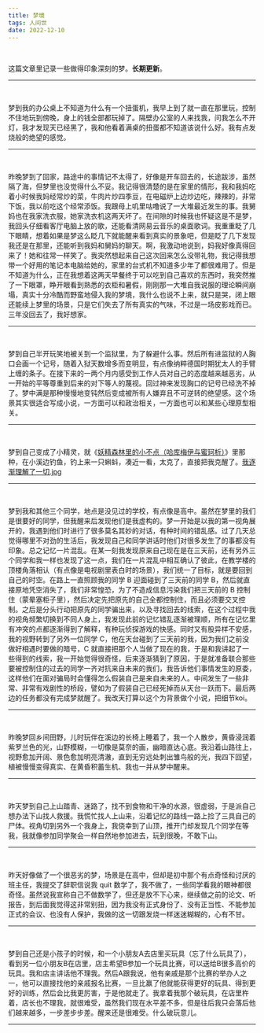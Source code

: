 ```yaml
---
title: 梦境
tags: 人间世
date: 2022-12-10
---
```


<br/>

这篇文章里记录一些做得印象深刻的梦。**长期更新**。

---

<br/>

梦到我的办公桌上不知道为什么有一个扭蛋机，我早上到了就一直在那里玩，控制不住地玩到傍晚，身上的钱全部都玩掉了。隔壁办公室的人来找我，问我怎么不开灯，我才发现天已经黑了，我和他看着满桌的扭蛋都不知道该说什么好。我有点发烧般的绝望的感觉。

---

<br/>

昨晚梦到了回家，路途中的事情记不太得了，好像是开车回去的，长途跋涉，虽然隔了海，但梦里也没觉得什么不妥。我记得很清楚的是在家里的情形，我和我妈吃着小时候我妈经常炒的菜，牛肉片炒四季豆，在电磁炉上边炒边吃，辣辣的，非常下饭，我以前吃这个经常添饭。我跟母上叽里咕噜说了一大堆最近发生的事。我舅妈也在我家洗衣服，她家洗衣机这两天坏了。在间隙的时候我也怀疑这是不是梦，我回头仔细看客厅电脑上放的歌，还能看清网易云音乐的桌面歌词。我重重眨了几下眼睛，想着如果是梦这么眨几下就能醒来看到真实的景象吧，但是眨了几下发现我还是在那里，还能听到我妈和舅妈的聊天。啊，我激动地说到，妈我好像真得回来了！她和往常一样笑了。我突然想起来自己这次回来怎么没带礼物，我记得我想带一个好用的笔记本电脑给她的，家里的台式机不知道多少年了都很难用了。但是不知道为什么，正在我想着这两天早餐终于可以吃到自己喜欢的东西时，我突然推了一下眼罩，睁开眼看到熟悉的衣柜和暑假，刚刚那一大堆自我说服的理论瞬间崩塌，真实十分冷酷而野蛮地侵入我的梦境，我什么也说不上来，就只是哭，闭上眼还能续上梦里的场景，只是它们失去了所有真实的气味，不过是一场皮影戏而已。三年没回去了，我好想家。

---

<br/>

梦到自己半开玩笑地被关到一个监狱里，为了躲避什么事。然后所有进监狱的人胸口会画一个记号，随着入狱天数增多而变明显，有点像纳粹德国时期犹太人的手臂上缠的条子。在接下来的一两个月内感受到工作人员对自己的态度越来越恶劣，从一开始的平等尊重到后来的对下等人的蔑视。回过神来发现胸口的记号已经洗不掉了。梦中满是那种慢慢地变钝然后变成被所有人嫌弃且不可逆转的绝望感。这个场景其实很适合写成小说，一方面可以和政治相关，一方面也可以和某些心理原型相关。

---

<br/>

梦到自己变成了小精灵，就《[妖精森林里的小不点（哈库梅伊与蜜珂析）](https://bangumi.tv/subject/221726)》里那种，在小溪边钓鱼，钓上来一只蝌蚪，凑近一看，太克了，直接把我克醒了。[我逐渐理解了一切.jpg](https://zh.moegirl.org.cn/zh-hans/%E5%A4%AA%E6%A3%92%E4%BA%86%EF%BC%8C%E6%88%91%E9%80%90%E6%B8%90%E7%90%86%E8%A7%A3%E4%B8%80%E5%88%87)

---

<br/>

梦到我和其他三个同学，地点是没见过的学校，有点像是高中。虽然在梦里的我们是很要好的同学，但我醒来后发现他们是我虚构的。梦一开始是以我的第一视角展开的，我遇到他们时进行了很多莫名其妙的对话，有种时间的错乱感。过了几天总觉得哪里不对劲的生活后，我发现自己和同学讲话时他们对很多发生了的事都没有印象。总之记忆一片混乱。在某一刻我发现原来自己现在是在三天前，还有另外三个同学和我一样也发现了这一点，我们在一片混乱中相互确认了彼此，在教学楼的顶楼角落相认（有点像是电视剧里表白时的场景），我们统一了目标，就是要回到自己的时空。在路上一直照顾我的同学 B 迎面碰到了三天前的同学 B，然后就直接原地凭空消失了，我们非常惶恐，为了不造成信息污染我们把三天前的 B 控制住（蒙晕塞柜子里），然后决定先把原先的自己全都控制住，而且必须要交叉控制。之后是分头行动把原先的同学骗出来，以及寻找回去的线索，在这个过程中我的视角频繁切换到不同人身上，我发现此前的记忆错乱逐渐被理顺，所有在记忆里有冲突的点都逐渐得到了解释，有种玩侦探游戏的快感。同时又有股异样不安感，我的视野转到了另外一位同学 C，他在天台碰到了三天前的我，因为我们之前没做好相遇时要做的暗号，C 就直接把那个人当做了现在的我，于是和我讲起了一些得到的线索，我一开始觉得很奇怪，后来逐渐猜到了原因，于是就准备联合那些要被控制住的过去的同学一齐对抗来自未来的我们，我告诉他们事情发生的原委，这样他们在面对骗局时会懂得怎么假装自己是来自未来的人。中间发生了一些非常、非常有戏剧性的桥段，譬如为了假装自己已经死掉而从天台一跃而下。最后两边的任务都没有完成梦就醒了。我改天打算以这个为背景做个小说，把细节koi。

---

<br/>

昨晚梦回乡间田野，儿时玩伴在溪边的长椅上睡着了，我一个人散步，黄昏浸润着紫罗兰色的光，山野模糊，一切像是莫奈的画，幽暗直达心底。我沿着山路往上，视野愈加开阔、景色愈加明亮清澈，直到无穷远处刺出雏鸟般的光，我四下回望，植被慢慢变得真实、在黄昏积蓄生机、我也一并从梦中醒来。

---

<br/>

昨天梦到自己上山踏青、迷路了，找不到食物和干净的水源，很虚弱，于是派自己想办法下山找人救援。我慌忙找人上山来，沿着记忆的路线一路上捡了三具自己的尸体。视角切到另外一个我身上，我侥幸到了山顶，推开门却发现几个同学在等我，我就像参加同学聚会一样自然地参加进去，玩到很晚，不敢下山。

---

<br/>

昨天好像做了一个很恶劣的梦，场景是在高中，但却是初中那个有点奇怪和讨厌的班主任，我提交了辞职信说我 quit 数学了，我不做了，一些同学看我的眼神都很奇怪。虽然说我宣称自己不做数学了，但还是放不下心来，继续做之前的论文、听报告，到后面我觉得这非常别扭，因为我没有正式身份了、没有正当性、不能参加正式的会议、也没有人保护，我做的这一切跟发烧一样迷迷糊糊的，心有不甘。

---

<br/>

梦到自己还是小孩子的时候，和一个小朋友A去店里买玩具（忘了什么玩具了），看到另一位小朋友B在店里，店主希望B参加一个玩具比赛，可以送给B很多高价的玩具。我和店主讲话他不理我。然后A跟我说，他有亲戚是那个比赛的举办人之一，他可以直接找他的亲戚报名比赛，一旦比赢了他就能获得更好的玩具、得到更好的训练，然后会比我更厉害，于是他就走了。我拿着我那个破玩具，在店里杵着，店长也不理我，就很难受，虽然我们现在水平差不多，但是往后我只会落后他们越来越多，一步差步步差。醒来还是很难受。什么破玩意儿。

---

<br/>
